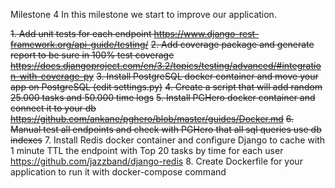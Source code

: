 Milestone 4
In this milestone we start to improve our application.

~~1. Add unit tests for each endpoint https://www.django-rest-framework.org/api-guide/testing/~~
~~2. Add coverage package and generate report to be sure in 100% test coverage https://docs.djangoproject.com/en/3.2/topics/testing/advanced/#integration-with-coverage-py~~
~~3. Install PostgreSQL docker container and move your app on PostgreSQL (edit settings.py)~~
~~4. Create a script that will add random 25.000 tasks and 50.000 time logs~~
~~5. Install PGHero docker container and connect it to your db https://github.com/ankane/pghero/blob/master/guides/Docker.md~~
~~6. Manual test all endpoints and check with PGHero that all sql queries use db indexes~~
7. Install Redis docker container and configure Django to cache with 1 minute TTL the endpoint with Top 20 tasks by time for each user https://github.com/jazzband/django-redis
8. Create Dockerfile for your application to run it with docker-compose command